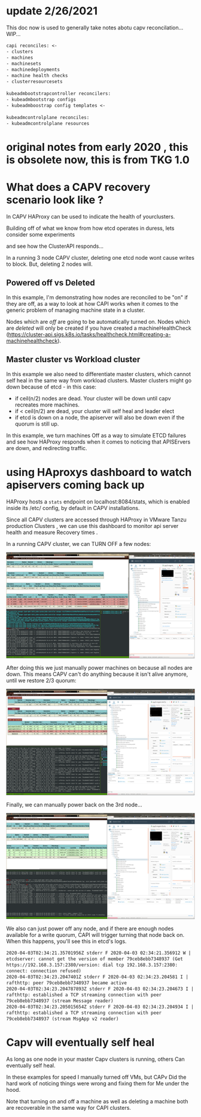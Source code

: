 # update 2/26/2021

This doc now is used to generally take notes abotu capv reconcilation... WIP... 
```
capi reconciles: <-
- clusters
- machines
- machinesets
- machinedeployments
- machine health checks
- clusterresourcesets

kubeadmbootstrapcontroller reconcilers:
- kubeadmbootstrap configs
- kubeadmboostrap config templates <- 

kubeadmcontrolplane reconciles:
- kubeadmcontrolplane resources
```
 
# original notes from early 2020 , this is obsolete now, this is from TKG 1.0

# What does a CAPV recovery scenario look like ? 

In CAPV HAProxy can be used to indicate the health of yourclusters.

Building off of what we know from how etcd operates in duress, lets consider some experiments

and see how the ClusterAPI responds... 

In a running 3 node CAPV cluster, deleting one etcd node wont cause writes to block.
But, deleting 2 nodes will.

## Powered off vs Deleted

In this example, I'm demonstrating how nodes are reconciled to be "on" if they are off, as a way to look at how CAPI works when it comes to the generic problem of managing machine state in a cluster.  

Nodes which are *off* are going to be automatically turned on.  Nodes which are *deleted* will only be created if you have 
created a machineHealthCheck (https://cluster-api.sigs.k8s.io/tasks/healthcheck.html#creating-a-machinehealthcheck).

## Master cluster vs Workload cluster

In this example we also need to differentiate master clusters, which cannot self heal in the same way from workload clusters.  Master clusters might go down because of etcd - in this case: 

- if ceil(n/2) nodes are dead. Your cluster will be down until capv recreates more machines.
- if < ceil(n/2) are dead, your cluster will self heal and leader elect
- if etcd is down on a node, the apiserver will also be down even if the quorum is still up.

In this example, we turn machines Off as a way to simulate ETCD failures and see how HAProxy responds when it comes
to noticing that APISErvers are down, and redirecting traffic.

# using HAproxys dashboard to watch apiservers coming back up 

HAProxy hosts a `stats` endpoint on localhost:8084/stats, which is enabled inside its /etc/ config, by default in CAPV installations.

Since all CAPV clusters are accessed through HAProxy in VMware Tanzu production
Clusters , we can use this dashboard to monitor api server health and measure
Recovery times .

In a running CAPV cluster, we can TURN OFF a few nodes:

![Image description](etcd_starvation_after_killing_node.png)

After doing this we just manually power machines on because all nodes are down.
This means CAPV can't do anything because it isn't alive anymore, until we restore 2/3 quorum:

![Image description](etcd_backonline_after_powering_1_node.png)

Finally, we can manually power back on the 3rd node...

![Image description](fully_recovered_etcd.png)

We also can just power off any node, and if there are enough nodes available for a write quorum,
CAPI will trigger turning that node back on.  When this happens, you'll see this in etcd's logs.

```
2020-04-03T02:34:21.35701956Z stderr F 2020-04-03 02:34:21.356912 W | etcdserver: cannot get the version of member 79ceb8ebb7348937 (Get https://192.168.3.157:2380/version: dial tcp 192.168.3.157:2380: connect: connection refused)
2020-04-03T02:34:23.2047401Z stderr F 2020-04-03 02:34:23.204581 I | rafthttp: peer 79ceb8ebb7348937 became active
2020-04-03T02:34:23.204787893Z stderr F 2020-04-03 02:34:23.204673 I | rafthttp: established a TCP streaming connection with peer 79ceb8ebb7348937 (stream Message reader)
2020-04-03T02:34:23.205015654Z stderr F 2020-04-03 02:34:23.204934 I | rafthttp: established a TCP streaming connection with peer 79ceb8ebb7348937 (stream MsgApp v2 reader)
```

# Capv will eventually self heal 

As long as one node in your master
Capv clusters is running, others
Can eventually self heal.


In these examples for speed I manually turned off VMs, but CAPv 
Did the hard work of noticing things were wrong and fixing them for
Me under the hood.

Note that turning on and off a machine as well as deleting a machine both are recoverable in the same way for CAPI clusters.
